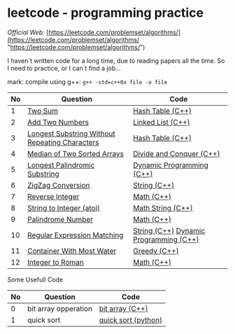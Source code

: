 # leetcode - programming practice

*Official Web*: [https://leetcode.com/problemset/algorithms/](https://leetcode.com/problemset/algorithms/ "https://leetcode.com/problemset/algorithms/")

I haven\`t written code for a long time, due to reading papers all the time. So I need to practice, or I can\`t find a job...

mark: compile using g++: `g++ -std=c++0x file -o file `

| No | Question | Code |
|---| ----- | ----- |
|1|[Two Sum](https://oj.leetcode.com/problems/two-sum/)|[Hash Table (C++)](./c++/1/1_1.cc "Hash Table(C++)")|
|2|[Add Two Numbers](https://oj.leetcode.com/problems/add-two-numbers/)|[Linked List (C++)](./c++/2/2.cc "Linked List")|
|3|[Longest Substring Without Repeating Characters](https://oj.leetcode.com/problems/longest-substring-without-repeating-characters/)|[Hash Table (C++)](./c++/3/3_2.cc "Hash Table")|
|4|[Median of Two Sorted Arrays](https://oj.leetcode.com/problems/median-of-two-sorted-arrays/)|[Divide and Conquer (C++)](./c++/4/4_1.cc "Divide and Conquer")|
|5|[Longest Palindromic Substring ](https://leetcode.com/problems/longest-palindromic-substring/)|[Dynamic Programming (C++)](./c++/5/5_1.cc "Dynamic Programming")|
|6|[ZigZag Conversion ](https://leetcode.com/problems/zigzag-conversion/)|[String (C++)](./c++/6/6.cc "String")|
|7|[Reverse Integer ](https://leetcode.com/problems/reverse-integer/)|[Math (C++)](./c++/7/7.cc "Math")|
|8|[String to Integer (atoi) ](https://leetcode.com/problems/string-to-integer-atoi/)|[Math String (C++)](./c++/8/8.cc "Math String")|
|9|[Palindrome Number ](https://leetcode.com/problems/palindrome-number/)|[Math (C++)](./c++/9/9.cc "Math")|
|10|[Regular Expression Matching  ](https://leetcode.com/problems/regular-expression-matching/)|[String (C++)](./c++/10/10.cc "String") [Dynamic Programming (C++)](./c++/10/10_1.cc "Dynamic Programming")|
|11|[Container With Most Water  ](https://leetcode.com/problems/container-with-most-water/)|[Greedy (C++)](./c++/11/11_1.cc "Greedy")|
|12|[Integer to Roman  ](https://leetcode.com/problems/integer-to-roman/)|[Math (C++)](./c++/12/12.cc "Math")|

Some Usefull Code

| No | Question | Code |
|---| ----- | ----- |
|0|bit array opperation|[bit array (C++)](./c++/0/bit_array.cc "bit array(C++)")|
|1|quick sort|[quick sort (python)](./python/quick_sort.py "quick sort(python)")|
